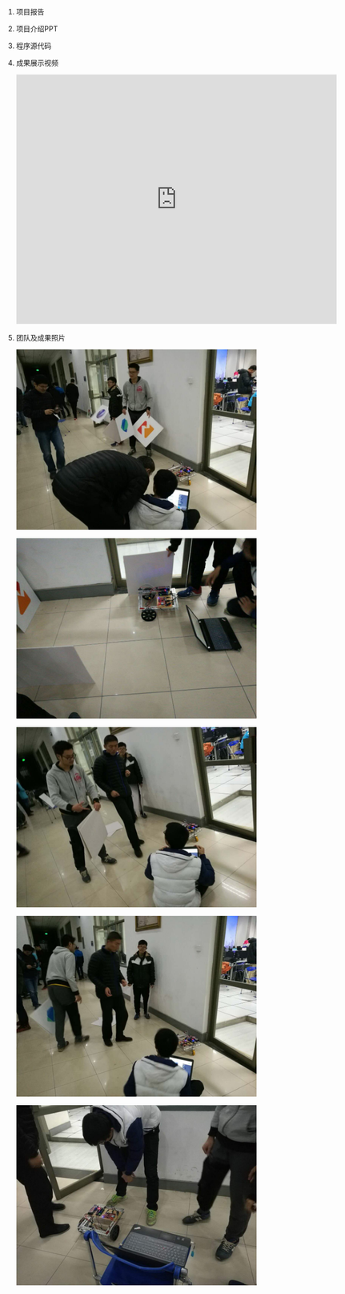 1. 项目报告
2. 项目介绍PPT
3. 程序源代码
3. 成果展示视频
	
	<iframe frameborder="0" width="640" height="498" src="https://v.qq.com/iframe/player.html?vid=s0362cfwnta&tiny=0&auto=0" allowfullscreen></iframe>
	
4. 团队及成果照片

	![](1.jpeg)

	![](2.jpeg)

	![](3.jpeg)

	![](4.jpeg)

	![](5.jpeg)